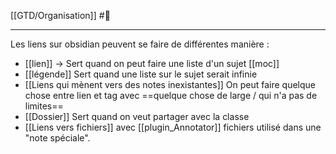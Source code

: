 [[GTD/Organisation]] #🌲
____
Les liens sur obsidian peuvent se faire de différentes manière :
- [[lien]] -> Sert quand on peut faire une liste d'un sujet [[moc]]
- [[légende]] Sert quand une liste sur le sujet serait infinie
- [[Liens qui mènent vers des notes inexistantes]] 
	On peut faire quelque chose entre lien et tag avec ==quelque chose de large / qui n'a pas de limites== 
- [[Dossier]] Sert quand on veut partager avec la classe
- [[Liens vers fichiers]] avec [[plugin_Annotator]] fichiers utilisé dans une "note spéciale".